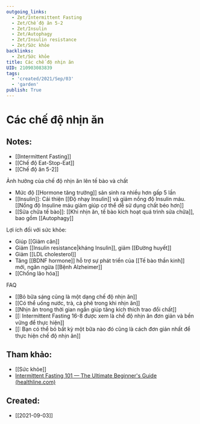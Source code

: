 ```yaml
---
outgoing_links:
  - Zet/Intermittent Fasting
  - Zet/Chế độ ăn 5-2
  - Zet/Insulin
  - Zet/Autophagy
  - Zet/Insulin resistance
  - Zet/Sức khỏe
backlinks:
  - Zet/Sức khỏe
title: Các chế độ nhịn ăn
UID: 210903083839
tags:
  - 'created/2021/Sep/03'
  - 'garden'
publish: True
---
```

# Các chế độ nhịn ăn

## Notes:
- [[Intermittent Fasting]]
- [[Chế độ Eat-Stop-Eat]]
- [[Chế độ ăn 5-2]]

Ảnh hưởng của chế độ nhịn ăn lên tế bào và chất
- Mức độ [[Hormone tăng trưởng]] sản sinh ra nhiều hơn gấp 5 lần
- [[Insulin]]: Cải thiện [[Độ nhạy Insulin]] và giảm nồng độ Insulin máu. [[Nồng độ Insuline máu giảm giúp cơ thể dễ sử dụng chất béo hơn]]
- [[Sửa chữa tế bào]]: [[Khi nhịn ăn, tế bào kích hoạt quá trình sửa chữa]], bao gồm [[Autophagy]]

Lợi ích đối với sức khỏe:
- Giúp [[Giảm cân]]
- Giảm [[Insulin resistance|kháng Insulin]], giảm [[Đường huyết]]
- Giảm [[LDL cholesterol]]
- Tăng [[BDNF hormone]] hỗ trợ sự phát triển của [[Tế bào thần kinh]] mới, ngăn ngừa  [[Bệnh Alzheimer]]
- [[Chống lão hóa]]

FAQ
- [[Bỏ bữa sáng cũng là một dạng chế độ nhịn ăn]]
- [[Có thể uống nước, trà, cà phê trong khi nhịn ăn]]
- [[Nhịn ăn trong thời gian ngắn giúp tăng kích thích trao đổi chất]]
- [[❕ Intermittent Fasting 16-8 được xem là chế độ nhịn ăn đơn giản và bền vững để thực hiện]]
- [[❕ Bạn có thể bỏ bất kỳ một bữa nào đó cũng là cách đơn giản nhất để thực hiện chế độ nhịn ăn]]

## Tham khảo:
- [[Sức khỏe]]
- [Intermittent Fasting 101 — The Ultimate Beginner's Guide (healthline.com)](https://www.healthline.com/nutrition/intermittent-fasting-guide)

## Created:
- [[2021-09-03]]

